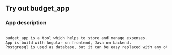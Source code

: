 ## **Try out budget_app**


### App description


```markdown

budget_app is a tool which helps to store and manage expenses. 
App is build with Angular on frontend, Java on backend. 
Postgresql is used as database, but it can be easy replaced with any other database.

```


